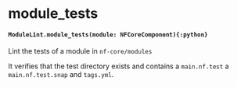 # module\_tests

#### `ModuleLint.module_tests(module: NFCoreComponent){:python}`

Lint the tests of a module in `nf-core/modules`

It verifies that the test directory exists
and contains a `main.nf.test` a `main.nf.test.snap` and `tags.yml`.
